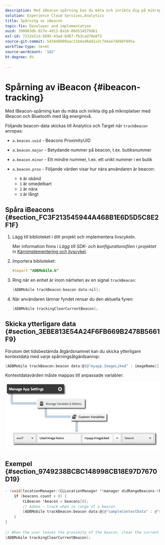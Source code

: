```yaml
---
description: Med iBeacon-spårning kan du mäta och inrikta dig på mikroplatser med iBeacon och Bluetooth med låg energinivå.
solution: Experience Cloud Services,Analytics
title: Spårning av iBeacon
topic-fix: Developer and implementation
uuid: 390883db-027e-4d12-8a16-86d514579db1
exl-id: 7232e51d-5695-43ad-8d67-fb3cad70e8f2
source-git-commit: 5434d8809aac11b4ad6dd1a3c74dae7dd98f095a
workflow-type: tm+mt
source-wordcount: '182'
ht-degree: 0%

---
```


# Spårning av iBeacon {#ibeacon-tracking}

Med iBeacon-spårning kan du mäta och inrikta dig på mikroplatser med iBeacon och Bluetooth med låg energinivå.

Följande beacon-data skickas till Analytics och Target när `trackBeacon` anropas:

* `a.beacon.uuid` - Beacons ProximityUID
* `a.beacon.major` - Betydande nummer på beacon, t.ex. butiksnummer
* `a.beacon.minor` - Ett mindre nummer, t.ex. ett unikt nummer i en butik
* `a.beacon.prox` - Följande värden visar hur nära användaren är beacon:

   * `0` är okänd
   * `1` är omedelbart
   * `2` är nära
   * `3` är långt

## Spåra iBeacons {#section_FC3F213545944A468B1E6D5D5C8E2F1F}

1. Lägg till biblioteket i ditt projekt och implementera livscykeln.

   Mer information finns i *Lägg till SDK- och konfigurationsfilen i projektet* in [Kärnimplementering och livscykel](/help/ios/getting-started/dev-qs.md).
1. Importera biblioteket:

   ```objective-c
   #import "ADBMobile.h"
   ```

1. Ring när en enhet är inom närheten av en signal `trackBeacon`:

   ```objective-c
   [ADBMobile trackBeacon:beacon data:nil];
   ```

1. När användaren lämnar fyndet rensar du den aktuella fyren:

   ```objective-c
   [ADBMobile trackingClearCurrentBeacon];
   ```

## Skicka ytterligare data {#section_3EBE813E54A24F6FB669B2478B5661F9}

Förutom det tidsbestämda åtgärdsnamnet kan du skicka ytterligare kontextdata med varje spårningsåtgärdsanrop:

```objective-c
[ADBMobile trackBeacon:beacon data:@{@"myapp.ImageLiked" : imageName}];
```

Kontextdatavärden måste mappas till anpassade variabler:

![](assets/map-variable-context-ltv.png)

## Exempel {#section_9749238BCBC148998CB18E97D7670D19}

```objective-c
- (void)locationManager:(CLLocationManager *)manager didRangeBeacons:(NSArray *)beacons inRegion:(CLBeaconRegion *)region { 
    if (beacons.count > 0) { 
        CLBeacon *beacon = beacons[0]; 
        // Adobe - track when in range of a beacon 
        [ADBMobile trackBeacon:beacon data:@{@"sampleContextData" : @"sampleContextDataVal"}]; 
    } 
} 
 
// When the user leaves the proximity of the beacon, clear the current beacon 
[ADBMobile trackingClearCurrentBeacon];
```
